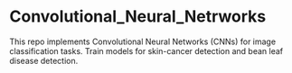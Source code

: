 # Convolutional_Neural_Netrworks
This repo implements Convolutional Neural Networks (CNNs) for image classification tasks. Train models for skin-cancer detection and bean leaf disease detection.

